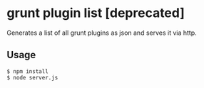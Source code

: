 # grunt plugin list [deprecated]

Generates a list of all grunt plugins as json and serves it via http.


## Usage

```
$ npm install
$ node server.js
```
